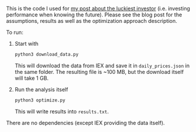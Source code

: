 This is the code I used for [my post about the luckiest investor](https://merelycurious.me/post/luckiest-investor-or-investing-when-knowing-the-future.) (i.e. investing performance when knowing the future). Please see the blog post for the
assumptions, results as well as the optimization approach description.

To run:
1)  Start with 

	```bash
 	python3 download_data.py
  	```

  	This will download the data from IEX and save it in `daily_prices.json` in
  	the same folder. The resulting file is ~100 MB, but the download itself will
  	take 1 GB.


2)  Run the analysis itself

	```bash
 	python3 optimize.py
  	```
    
    This will write results into `results.txt`.
    
There are no dependencies (except IEX providing the data itself).